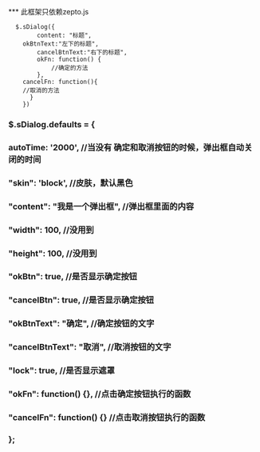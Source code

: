 ***    此框架只依赖zepto.js  
      
      $.sDialog({
            content: "标题",
	    okBtnText:"左下的标题",
            cancelBtnText:"右下的标题",
            okFn: function() {
                //确定的方法
            },
	    cancelFn: function(){
		//取消的方法
	      }
        })
		
		
###		$.sDialog.defaults = {
###        autoTime: '2000', //当没有 确定和取消按钮的时候，弹出框自动关闭的时间
###        "skin": 'block', //皮肤，默认黑色
###        "content": "我是一个弹出框", //弹出框里面的内容
###        "width": 100, //没用到
###        "height": 100, //没用到
###        "okBtn": true, //是否显示确定按钮
###        "cancelBtn": true, //是否显示确定按钮
###        "okBtnText": "确定", //确定按钮的文字
###        "cancelBtnText": "取消", //取消按钮的文字
###        "lock": true, //是否显示遮罩
###        "okFn": function() {}, //点击确定按钮执行的函数
###        "cancelFn": function() {} //点击取消按钮执行的函数
###    };
